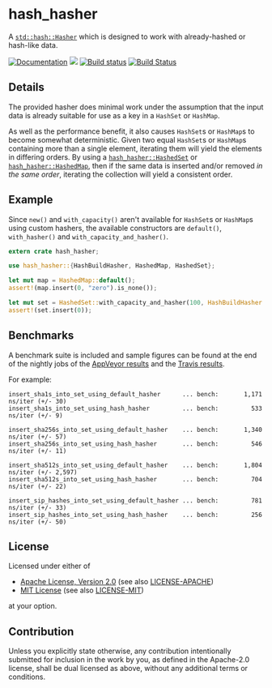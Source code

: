 # hash_hasher

A [`std::hash::Hasher`](https://doc.rust-lang.org/std/hash/trait.Hasher.html) which is designed to
work with already-hashed or hash-like data.

[![Documentation](https://docs.rs/hash_hasher/badge.svg)](https://docs.rs/hash_hasher)
[![](http://meritbadge.herokuapp.com/hash_hasher)](https://crates.io/crates/hash_hasher)
[![Build status](https://ci.appveyor.com/api/projects/status/cw65dk301auysvom/branch/master?svg=true)](https://ci.appveyor.com/project/Fraser999/hash-hasher/branch/master)
[![Build Status](https://travis-ci.org/Fraser999/Hash-Hasher.svg?branch=master)](https://travis-ci.org/Fraser999/Hash-Hasher)

## Details

The provided hasher does minimal work under the assumption that the input data is already suitable
for use as a key in a `HashSet` or `HashMap`.

As well as the performance benefit, it also causes `HashSet`s or `HashMap`s to become somewhat
deterministic.  Given two equal `HashSet`s or `HashMap`s containing more than a single element,
iterating them will yield the elements in differing orders.  By using a
[`hash_hasher::HashedSet`](https://docs.rs/hash_hasher/*/hash_hasher/type.HashedSet.html) or
[`hash_hasher::HashedMap`](https://docs.rs/hash_hasher/*/hash_hasher/type.HashedMap.html), then if
the same data is inserted and/or removed *in the same order*, iterating the collection will yield a
consistent order.

## Example

Since `new()` and `with_capacity()` aren't available for `HashSet`s or `HashMap`s using custom
hashers, the available constructors are `default()`, `with_hasher()` and
`with_capacity_and_hasher()`.

```rust
extern crate hash_hasher;

use hash_hasher::{HashBuildHasher, HashedMap, HashedSet};

let mut map = HashedMap::default();
assert!(map.insert(0, "zero").is_none());

let mut set = HashedSet::with_capacity_and_hasher(100, HashBuildHasher::default());
assert!(set.insert(0));
```

## Benchmarks

A benchmark suite is included and sample figures can be found at the end of the nightly jobs of the
[AppVeyor results](https://ci.appveyor.com/project/Fraser999/hash-hasher/branch/master) and the
[Travis results](https://travis-ci.org/Fraser999/Hash-Hasher).

For example:

```
insert_sha1s_into_set_using_default_hasher      ... bench:       1,171 ns/iter (+/- 30)
insert_sha1s_into_set_using_hash_hasher         ... bench:         533 ns/iter (+/- 9)

insert_sha256s_into_set_using_default_hasher    ... bench:       1,340 ns/iter (+/- 57)
insert_sha256s_into_set_using_hash_hasher       ... bench:         546 ns/iter (+/- 11)

insert_sha512s_into_set_using_default_hasher    ... bench:       1,804 ns/iter (+/- 2,597)
insert_sha512s_into_set_using_hash_hasher       ... bench:         704 ns/iter (+/- 22)

insert_sip_hashes_into_set_using_default_hasher ... bench:         781 ns/iter (+/- 33)
insert_sip_hashes_into_set_using_hash_hasher    ... bench:         256 ns/iter (+/- 50)
```

## License

Licensed under either of

* [Apache License, Version 2.0](https://opensource.org/licenses/Apache-2.0) (see also [LICENSE-APACHE](LICENSE-APACHE))
* [MIT License](https://opensource.org/licenses/MIT) (see also [LICENSE-MIT](LICENSE-MIT))

at your option.

## Contribution

Unless you explicitly state otherwise, any contribution intentionally submitted for inclusion in the
work by you, as defined in the Apache-2.0 license, shall be dual licensed as above, without any
additional terms or conditions.
